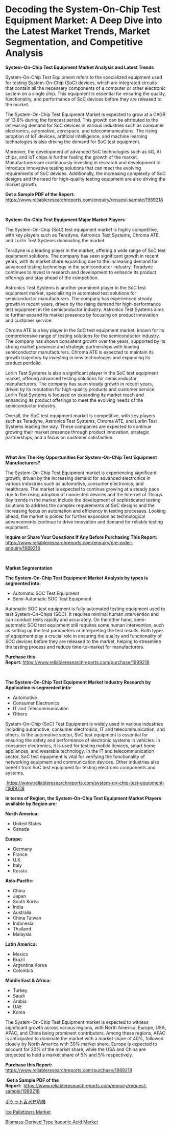 <p><h1>Decoding the System-On-Chip Test Equipment Market: A Deep Dive into the Latest Market Trends, Market Segmentation, and Competitive Analysis</h1></p><p><strong>System-On-Chip Test Equipment Market Analysis and Latest Trends</strong></p>
<p><p>System-On-Chip Test Equipment refers to the specialized equipment used for testing System-On-Chip (SoC) devices, which are integrated circuits that contain all the necessary components of a computer or other electronic system on a single chip. This equipment is essential for ensuring the quality, functionality, and performance of SoC devices before they are released to the market.</p><p>The System-On-Chip Test Equipment Market is expected to grow at a CAGR of 13.9% during the forecast period. This growth can be attributed to the increasing demand for SoC devices in various industries such as consumer electronics, automotive, aerospace, and telecommunications. The rising adoption of IoT devices, artificial intelligence, and machine learning technologies is also driving the demand for SoC test equipment.</p><p>Moreover, the development of advanced SoC technologies such as 5G, AI chips, and IoT chips is further fueling the growth of the market. Manufacturers are continuously investing in research and development to introduce innovative testing solutions that can meet the evolving requirements of SoC devices. Additionally, the increasing complexity of SoC designs and the need for high-quality testing equipment are also driving the market growth.</p></p>
<p><strong>Get a Sample PDF of the Report:&nbsp;</strong> <a href="https://www.reliableresearchreports.com/enquiry/request-sample/1989218">https://www.reliableresearchreports.com/enquiry/request-sample/1989218</a></p>
<p>&nbsp;</p>
<p><strong>System-On-Chip Test Equipment Major Market Players</strong></p>
<p><p>The System-On-Chip (SoC) test equipment market is highly competitive, with key players such as Teradyne, Astronics Test Systems, Chroma ATE, and Lorlin Test Systems dominating the market. </p><p>Teradyne is a leading player in the market, offering a wide range of SoC test equipment solutions. The company has seen significant growth in recent years, with its market share expanding due to the increasing demand for advanced testing technology in the semiconductor industry. Teradyne continues to invest in research and development to enhance its product offerings and stay ahead of the competition.</p><p>Astronics Test Systems is another prominent player in the SoC test equipment market, specializing in automated test solutions for semiconductor manufacturers. The company has experienced steady growth in recent years, driven by the rising demand for high-performance test equipment in the semiconductor industry. Astronics Test Systems aims to further expand its market presence by focusing on product innovation and customer service.</p><p>Chroma ATE is a key player in the SoC test equipment market, known for its comprehensive range of testing solutions for the semiconductor industry. The company has shown consistent growth over the years, supported by its strong market presence and strategic partnerships with leading semiconductor manufacturers. Chroma ATE is expected to maintain its growth trajectory by investing in new technologies and expanding its product portfolio.</p><p>Lorlin Test Systems is also a significant player in the SoC test equipment market, offering advanced testing solutions for semiconductor manufacturers. The company has seen steady growth in recent years, driven by its reputation for high-quality products and customer service. Lorlin Test Systems is focused on expanding its market reach and enhancing its product offerings to meet the evolving needs of the semiconductor industry.</p><p>Overall, the SoC test equipment market is competitive, with key players such as Teradyne, Astronics Test Systems, Chroma ATE, and Lorlin Test Systems leading the way. These companies are expected to continue growing their market presence through product innovation, strategic partnerships, and a focus on customer satisfaction.</p></p>
<p>&nbsp;</p>
<p><strong>What Are The Key Opportunities For System-On-Chip Test Equipment Manufacturers?</strong></p>
<p><p>The System-On-Chip Test Equipment market is experiencing significant growth, driven by the increasing demand for advanced electronics in various industries such as automotive, consumer electronics, and healthcare. The market is expected to continue growing at a steady pace due to the rising adoption of connected devices and the Internet of Things. Key trends in the market include the development of sophisticated testing solutions to address the complex requirements of SoC designs and the increasing focus on automation and efficiency in testing processes. Looking ahead, the market is poised for further expansion as technological advancements continue to drive innovation and demand for reliable testing equipment.</p></p>
<p><strong>Inquire or Share Your Questions If Any Before Purchasing This Report:</strong> <a href="https://www.reliableresearchreports.com/enquiry/pre-order-enquiry/1989218">https://www.reliableresearchreports.com/enquiry/pre-order-enquiry/1989218</a></p>
<p>&nbsp;</p>
<p><strong>Market Segmentation</strong></p>
<p><strong>The System-On-Chip Test Equipment Market Analysis by types is segmented into:</strong></p>
<p><ul><li>Automatic SOC Test Equipment</li><li>Semi-Automatic SOC Test Equipment</li></ul></p>
<p><p>Automatic SOC test equipment is fully automated testing equipment used to test System-On-Chips (SOC). It requires minimal human intervention and can conduct tests rapidly and accurately. On the other hand, semi-automatic SOC test equipment still requires some human intervention, such as setting up the test parameters or interpreting the test results. Both types of equipment play a crucial role in ensuring the quality and functionality of SOC devices before they are released to the market, helping to streamline the testing process and reduce time-to-market for manufacturers.</p></p>
<p><strong>Purchase this Report:&nbsp;</strong><a href="https://www.reliableresearchreports.com/purchase/1989218">https://www.reliableresearchreports.com/purchase/1989218</a></p>
<p>&nbsp;</p>
<p><strong>The System-On-Chip Test Equipment Market Industry Research by Application is segmented into:</strong></p>
<p><ul><li>Automotive</li><li>Consumer Electronics</li><li>IT and Telecommunication</li><li>Others</li></ul></p>
<p><p>System-On-Chip (SoC) Test Equipment is widely used in various industries including automotive, consumer electronics, IT and telecommunication, and others. In the automotive sector, SoC test equipment is essential for ensuring the safety and performance of electronic systems in vehicles. In consumer electronics, it is used for testing mobile devices, smart home appliances, and wearable technology. In the IT and telecommunication sector, SoC test equipment is vital for verifying the functionality of networking equipment and communication devices. Other industries also benefit from SoC test equipment for testing electronic components and systems.</p></p>
<p><a href="https://www.reliableresearchreports.com/system-on-chip-test-equipment-r1989218">&nbsp;https://www.reliableresearchreports.com/system-on-chip-test-equipment-r1989218</a></p>
<p><strong>In terms of Region, the System-On-Chip Test Equipment Market Players available by Region are:</strong></p>
<p>
    <p> <strong> North America: </strong>
        <ul>
            <li>United States</li>
            <li>Canada</li>
        </ul>
        </p> 
    <p> <strong> Europe: </strong>
        <ul>
            <li>Germany</li>
            <li>France</li>
            <li>U.K.</li>
            <li>Italy</li>
            <li>Russia</li>
        </ul>
        </p> 
    <p> <strong> Asia-Pacific: </strong>
        <ul>
            <li>China</li>
            <li>Japan</li>
            <li>South Korea</li>
            <li>India</li>
            <li>Australia</li>
            <li>China Taiwan</li>
            <li>Indonesia</li>
            <li>Thailand</li>
            <li>Malaysia</li>
        </ul>
        </p> 
    <p> <strong> Latin America: </strong>
        <ul>
            <li>Mexico</li>
            <li>Brazil</li>
            <li>Argentina Korea</li>
            <li>Colombia</li>
        </ul>
        </p> 
    <p> <strong> Middle East & Africa: </strong>
        <ul>
            <li>Turkey</li>
            <li>Saudi</li>
            <li>Arabia</li>
            <li>UAE</li>
            <li>Korea</li>
        </ul>
    </p>
    </p>
<p><p>The System-On-Chip Test Equipment market is expected to witness significant growth across various regions, with North America, Europe, USA, APAC, and China being prominent contributors. Among these regions, APAC is anticipated to dominate the market with a market share of 40%, followed closely by North America with 30% market share. Europe is expected to account for 20% of the market share, while the USA and China are projected to hold a market share of 5% and 5% respectively.</p></p>
<p><strong>Purchase this Report: </strong><a href="https://www.reliableresearchreports.com/purchase/1989218">https://www.reliableresearchreports.com/purchase/1989218</a></p>
<p>&nbsp;<strong>Get a Sample PDF of the Report:&nbsp;&nbsp;</strong><a href="https://www.reliableresearchreports.com/enquiry/request-sample/1989218">https://www.reliableresearchreports.com/enquiry/request-sample/1989218</a></p>
<p><strong></strong></p>
<p><p><a href="https://github.com/ihabdkwlxs948/Market-Research-Report-List-1/blob/main/418924545003.md">ポケット香水充填機</a></p><p><a href="https://github.com/vimar16th/Market-Research-Report-List-4/blob/main/ice-palletizers-market.md">Ice Palletizers Market</a></p><p><a href="https://thundering-castanet-c65.notion.site/Biomass-Derived-Type-Itaconic-Acid-Market-Analysis-and-Sze-Forecasted-for-period-from-2024-to-2031-47d929cd40014d5eb0d3ac8dc4cf7cbb">Biomass-Derived Type Itaconic Acid Market</a></p></p>